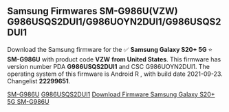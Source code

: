 <h2>Samsung Firmwares SM-G986U(VZW) G986USQS2DUI1/G986UOYN2DUI1/G986USQS2DUI1</h2>
Download the Samsung firmware for the ✅ <strong>Samsung Galaxy S20+ 5G </strong> ⭐ <strong>SM-G986U</strong> with product code <strong>VZW</strong> <strong> from United States</strong>. This firmware has version number PDA <strong>G986USQS2DUI1</strong> and CSC G986UOYN2DUI1. The operating system of this firmware is Android R , with build date 2021-09-23. Changelist <strong>22299651</strong>.


[SM-G986U](https://samfirm.shop/samsung/model/SM-G986U)
[G986USQS2DUI1](https://samfirm.shop/samsung/pda/G986USQS2DUI1)
[Download Firmware Samsung Galaxy S20+ 5G SM-G986U](https://samfirm.shop/samsung/firmware/459196)
